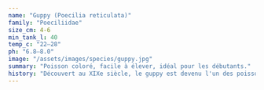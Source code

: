 ```yaml
---
name: "Guppy (Poecilia reticulata)"
family: "Poeciliidae"
size_cm: 4-6
min_tank_l: 40
temp_c: "22–28"
ph: "6.8–8.0"
image: "/assets/images/species/guppy.jpg"
summary: "Poisson coloré, facile à élever, idéal pour les débutants."
history: "Découvert au XIXe siècle, le guppy est devenu l'un des poissons d’aquarium les plus populaires grâce à sa robustesse et sa reproduction facile."
---
```

